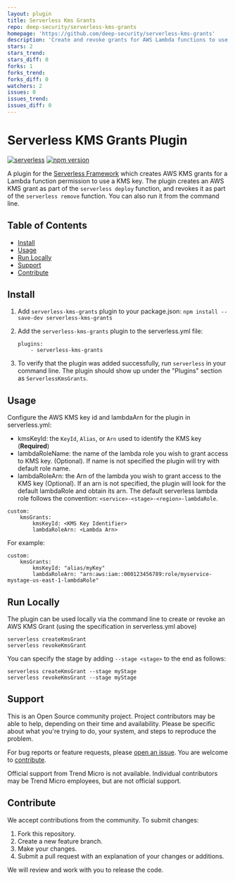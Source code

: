 ```yaml
---
layout: plugin
title: Serverless Kms Grants
repo: deep-security/serverless-kms-grants
homepage: 'https://github.com/deep-security/serverless-kms-grants'
description: 'Create and revoke grants for AWS Lambda functions to use KMS keys.'
stars: 2
stars_trend: 
stars_diff: 0
forks: 1
forks_trend: 
forks_diff: 0
watchers: 2
issues: 0
issues_trend: 
issues_diff: 0
---
```



# Serverless KMS Grants Plugin

[![serverless](http://public.serverless.com/badges/v3.svg)](http://www.serverless.com)
[![npm version](https://badge.fury.io/js/serverless-kms-grants.svg)](https://badge.fury.io/js/serverless-kms-grants)

A plugin for the [Serverless Framework](https://serverless.com/) which 
creates AWS KMS grants for a Lambda function permission to use a KMS key.
The plugin creates an AWS KMS grant as part of the `serverless deploy`
function, and revokes it as part of the `serverless remove` function. You 
can also run it from the command line.

## Table of Contents

* [Install](#install)
* [Usage](#usage)
* [Run Locally](#run-locally)
* [Support](#support)
* [Contribute](#contribute)

## Install

1. Add `serverless-kms-grants` plugin to your package.json:
   `npm install --save-dev serverless-kms-grants`

2. Add the `serverless-kms-grants` plugin to the serverless.yml file:

   ```
   plugins:
       - serverless-kms-grants
   ```

3. To verify that the plugin was added successfully, run `serverless` in your
   command line. The plugin should show up under the "Plugins" section as
   `ServerlessKmsGrants`.

## Usage

Configure the AWS KMS key id and lambdaArn for the plugin in serverless.yml:

- kmsKeyId: the `KeyId`, `Alias`, or `Arn` used to identify the KMS key
  (**Required**)
- lambdaRoleName: the name of the lambda role you wish to grant access to KMS key.
  (Optional). If name is not specified the plugin will try with default role name.
- lambdaRoleArn: the Arn of the lambda you wish to grant access to the KMS key
  (Optional). If an arn is not specified, the plugin will look for the default
  lambdaRole and obtain its arn. The default serverless lambda role follows the
  convention: `<service>-<stage>-<region>-lambdaRole`.

```
custom:
    kmsGrants:
        kmsKeyId: <KMS Key Identifier>
        lambdaRoleArn: <Lambda Arn>
```

For example:

```
custom:
    kmsGrants:
        kmsKeyId: "alias/myKey"
        lambdaRoleArn: "arn:aws:iam::000123456789:role/myservice-mystage-us-east-1-lambdaRole"
```

## Run Locally

The plugin can be used locally via the command line to create or revoke an AWS
KMS Grant (using the specification in serverless.yml above)

```
serverless createKmsGrant
serverless revokeKmsGrant
```

You can specify the stage by adding `--stage <stage>` to the end as follows:

```
serverless createKmsGrant --stage myStage
serverless revokeKmsGrant --stage myStage
```

## Support

This is an Open Source community project. Project contributors may be able to help, 
depending on their time and availability. Please be specific about what you're 
trying to do, your system, and steps to reproduce the problem.

For bug reports or feature requests, please 
[open an issue](https://github.com/deep-security/serverless-kms-grants/issues). 
You are welcome to [contribute](#contribute).

Official support from Trend Micro is not available. Individual contributors may be 
Trend Micro employees, but are not official support.

## Contribute

We accept contributions from the community. To submit changes:

1. Fork this repository.
1. Create a new feature branch.
1. Make your changes.
1. Submit a pull request with an explanation of your changes or additions.

We will review and work with you to release the code.
